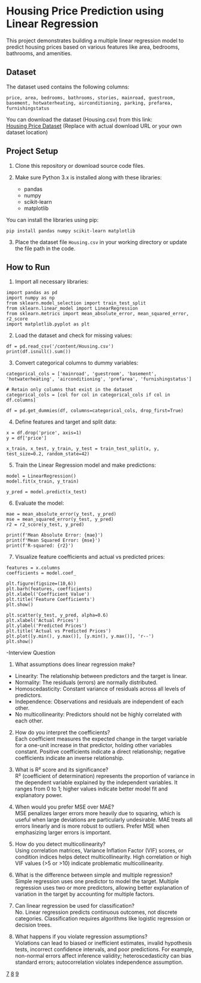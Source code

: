 


# Housing Price Prediction using Linear Regression

This project demonstrates building a multiple linear regression model to predict housing prices based on various features like area, bedrooms, bathrooms, and amenities.

## Dataset

The dataset used contains the following columns:

`price, area, bedrooms, bathrooms, stories, mainroad, guestroom, basement, hotwaterheating, airconditioning, parking, prefarea, furnishingstatus`

You can download the dataset (Housing.csv) from this link:  
[Housing Price Dataset]([https://example.com/path-to-your-dataset](https://github.com/Yasmeen-Begum/ELevateLabs/blob/main/Task3/Housing.csv))  
(Replace with actual download URL or your own dataset location)

## Project Setup

1. Clone this repository or download source code files.

2. Make sure Python 3.x is installed along with these libraries:  
   - pandas  
   - numpy  
   - scikit-learn  
   - matplotlib  

You can install the libraries using pip:

```
pip install pandas numpy scikit-learn matplotlib
```

3. Place the dataset file `Housing.csv` in your working directory or update the file path in the code.

## How to Run

1. Import all necessary libraries:

```
import pandas as pd
import numpy as np
from sklearn.model_selection import train_test_split
from sklearn.linear_model import LinearRegression
from sklearn.metrics import mean_absolute_error, mean_squared_error, r2_score
import matplotlib.pyplot as plt
```

2. Load the dataset and check for missing values:

```
df = pd.read_csv('/content/Housing.csv')
print(df.isnull().sum())
```

3. Convert categorical columns to dummy variables:

```
categorical_cols = ['mainroad', 'guestroom', 'basement', 'hotwaterheating', 'airconditioning', 'prefarea', 'furnishingstatus']

# Retain only columns that exist in the dataset 
categorical_cols = [col for col in categorical_cols if col in df.columns]

df = pd.get_dummies(df, columns=categorical_cols, drop_first=True)
```

4. Define features and target and split data:

```
x = df.drop('price', axis=1)
y = df['price']

x_train, x_test, y_train, y_test = train_test_split(x, y, test_size=0.2, random_state=42)
```

5. Train the Linear Regression model and make predictions:

```
model = LinearRegression()
model.fit(x_train, y_train)

y_pred = model.predict(x_test)
```

6. Evaluate the model:

```
mae = mean_absolute_error(y_test, y_pred)
mse = mean_squared_error(y_test, y_pred)
r2 = r2_score(y_test, y_pred)

print(f'Mean Absolute Error: {mae}')
print(f'Mean Squared Error: {mse}')
print(f'R-squared: {r2}')
```

7. Visualize feature coefficients and actual vs predicted prices:

```
features = x.columns
coefficients = model.coef_

plt.figure(figsize=(10,6))
plt.barh(features, coefficients)
plt.xlabel('Coefficient Value')
plt.title('Feature Coefficients')
plt.show()

plt.scatter(y_test, y_pred, alpha=0.6)
plt.xlabel('Actual Prices')
plt.ylabel('Predicted Prices')
plt.title('Actual vs Predicted Prices')
plt.plot([y.min(), y.max()], [y.min(), y.max()], 'r--')
plt.show()
```






-Interview Question

1. What assumptions does linear regression make?  
- Linearity: The relationship between predictors and the target is linear.  
- Normality: The residuals (errors) are normally distributed.  
- Homoscedasticity: Constant variance of residuals across all levels of predictors.  
- Independence: Observations and residuals are independent of each other.  
- No multicollinearity: Predictors should not be highly correlated with each other.  


2. How do you interpret the coefficients?  
Each coefficient measures the expected change in the target variable for a one-unit increase in that predictor, holding other variables constant. Positive coefficients indicate a direct relationship; negative coefficients indicate an inverse relationship.

3. What is R² score and its significance?  
R² (coefficient of determination) represents the proportion of variance in the dependent variable explained by the independent variables. It ranges from 0 to 1; higher values indicate better model fit and explanatory power.

4. When would you prefer MSE over MAE?  
MSE penalizes larger errors more heavily due to squaring, which is useful when large deviations are particularly undesirable. MAE treats all errors linearly and is more robust to outliers. Prefer MSE when emphasizing larger errors is important.

5. How do you detect multicollinearity?  
Using correlation matrices, Variance Inflation Factor (VIF) scores, or condition indices helps detect multicollinearity. High correlation or high VIF values (>5 or >10) indicate problematic multicollinearity.

6. What is the difference between simple and multiple regression?  
Simple regression uses one predictor to model the target. Multiple regression uses two or more predictors, allowing better explanation of variation in the target by accounting for multiple factors.

7. Can linear regression be used for classification?  
No. Linear regression predicts continuous outcomes, not discrete categories. Classification requires algorithms like logistic regression or decision trees.

8. What happens if you violate regression assumptions?  
Violations can lead to biased or inefficient estimates, invalid hypothesis tests, incorrect confidence intervals, and poor predictions. For example, non-normal errors affect inference validity; heteroscedasticity can bias standard errors; autocorrelation violates independence assumption.


[7](https://en.wikipedia.org/wiki/Linear_regression)
[8](https://analystprep.com/cfa-level-1-exam/quantitative-methods/assumptions-underlying-linear-regression-2/)
[9](https://www.geeksforgeeks.org/machine-learning/python-linear-regression-using-sklearn/)
